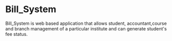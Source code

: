 # Bill_System
Bill_System is web based application that allows student, accountant,course and branch management of a particular institute and can generate student's fee status.
